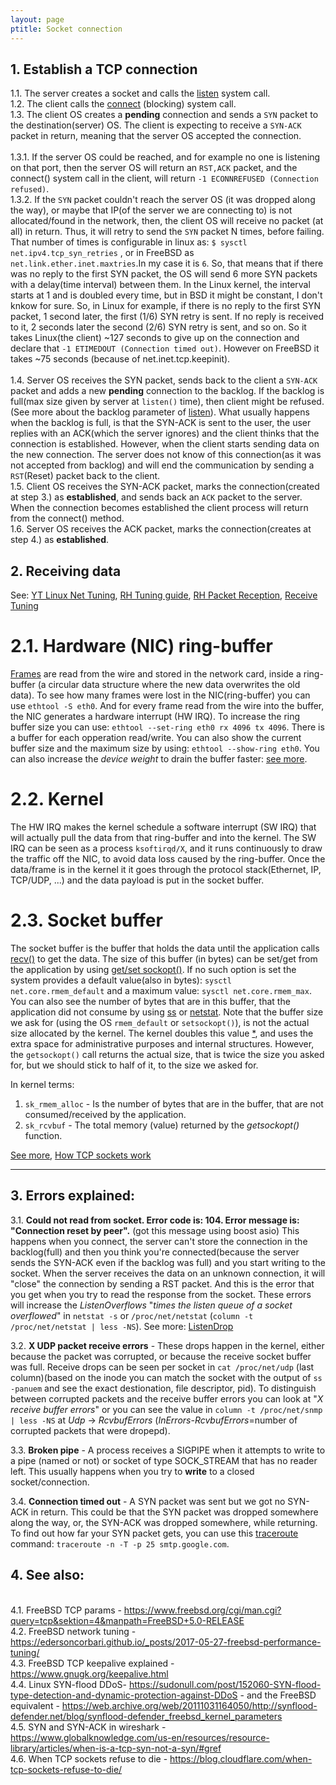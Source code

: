 ```yaml
---
layout: page
ptitle: Socket connection
---
```


## 1. Establish a TCP connection
1.1. The server creates a socket and calls the [listen](http://man7.org/linux/man-pages/man2/listen.2.html) system call.
<br/>1.2. The client calls the [connect](http://man7.org/linux/man-pages/man2/connect.2.html) (blocking) system call.
<br/>1.3. The client OS creates a **pending** connection and sends a `SYN` packet to the destination(server) OS. The client is expecting to receive a `SYN-ACK` packet in return, meaning that the server OS accepted the connection.
<br/>
<br/>1.3.1. If the server OS could be reached, and for example no one is listening on that port, then the server OS will return an `RST,ACK` packet, and the connect() system call in the client, will return `-1 ECONNREFUSED (Connection refused)`.
<br/>1.3.2. If the `SYN` packet couldn't reach the server OS (it was dropped along the way), or maybe that IP(of the server we are connecting to) is not allocated/found in the network, then, the client OS will receive no packet (at all) in return. Thus, it will retry to send the `SYN` packet N times, before failing. That number of times is configurable in linux as: `$ sysctl net.ipv4.tcp_syn_retries` , or in FreeBSD as `net.link.ether.inet.maxtries`.In my case it is `6`. So, that means that if there was no reply to the first SYN packet, the OS will send 6 more SYN packets with a delay(time interval) between them. In the Linux kernel, the interval starts at 1 and is doubled every time, but in BSD it might be constant, I don't knkow for sure. So, in Linux for example, if there is no reply to the first SYN packet, 1 second later, the first (1/6) SYN retry is sent. If no reply is received to it, 2 seconds later the second (2/6) SYN retry is sent, and so on. So it takes Linux(the client) ~127 seconds to give up on the connection and declare that `-1 ETIMEDOUT (Connection timed out)`. However on FreeBSD it takes ~75 seconds (because of net.inet.tcp.keepinit).
<br/>
<br/>1.4. Server OS receives the SYN packet, sends back to the client a `SYN-ACK` packet and adds a new **pending** connection to the backlog. If the backlog is full(max size given by server at `listen()` time), then client might be refused.(See more about the backlog parameter of [listen](http://man7.org/linux/man-pages/man2/listen.2.html)). What usually happens when the backlog is full, is that the SYN-ACK is sent to the user, the user replies with an ACK(which the server ignores) and the client thinks that the connection is established. However, when the client starts sending data on the new connection. The server does not know of this connection(as it was not accepted from backlog) and will end the communication by sending a `RST`(Reset) packet back to the client.
<br/>1.5. Client OS receives the SYN-ACK packet, marks the connection(created at step 3.) as **established**, and sends back an `ACK` packet to the server. When the connection becomes established the client process will return from the connect() method.
<br/>1.6. Server OS receives the ACK packet, marks the connection(creates at step 4.) as **established**.

## 2. Receiving data
See:
[YT Linux Net Tuning](https://www.youtube.com/watch?v=ZYCKSN4xf84),
[RH Tuning guide](https://access.redhat.com/documentation/en-us/red_hat_enterprise_linux/7/html/performance_tuning_guide/sect-red_hat_enterprise_linux-performance_tuning_guide-networking-configuration_tools#sect-Red_Hat_Enterprise_Linux-Performance_Tuning_Guide-Configuration_tools-Configuring_the_hardware_buffer),
[RH Packet Reception](https://access.redhat.com/documentation/en-us/red_hat_enterprise_linux/6/html/performance_tuning_guide/s-network-packet-reception),
[Receive Tuning](https://blog.packagecloud.io/eng/2016/06/22/monitoring-tuning-linux-networking-stack-receiving-data/)
# 2.1. Hardware (NIC) ring-buffer
[Frames](https://en.wikipedia.org/wiki/Frame_(networking)) are read from the
wire and stored in the network card, inside a ring-buffer (a circular data
structure where the new data overwrites the old data).
To see how many frames were lost in the NIC(ring-buffer) you can use
`ethtool -S eth0`. And for every frame read from the wire into the buffer, the
NIC generates a hardware interrupt (HW IRQ). To increase the ring buffer size
you can use: `ethtool --set-ring eth0 rx 4096 tx 4096`. There is a buffer for
each opperation read/write. You can also show the current buffer size and the
maximum size by using: `ethtool --show-ring eth0`. You can also increase the
*device weight* to drain the buffer faster:
[see more](https://access.redhat.com/documentation/en-us/red_hat_enterprise_linux/6/html/performance_tuning_guide/s-network-common-queue-issues#s-network-commonque-nichwbuf).

# 2.2. Kernel
The HW IRQ makes the kernel schedule a software interrupt (SW IRQ) that will
actually pull the data from that ring-buffer and into the kernel. The SW IRQ can
be seen as a process `ksoftirqd/X`, and it runs continuously to draw the traffic
off the NIC, to avoid data loss caused by the ring-buffer.
Once the data/frame is in the kernel it it goes through the protocol
stack(Ethernet, IP, TCP/UDP, ...) and the data payload is put in the socket
buffer.

# 2.3. Socket buffer
The socket buffer is the buffer that holds the data until the application calls
[recv()](http://man7.org/linux/man-pages/man2/recv.2.html) to get the data. The
size of this buffer (in bytes) can be set/get from the application by using
[get/set sockopt()](http://man7.org/linux/man-pages/man2/setsockopt.2.html).
If no such option is set the system provides a default value(also in bytes):
`sysctl net.core.rmem_default` and a maximum value:
`sysctl net.core.rmem_max`. You can also see the number of bytes that are in
this buffer, that the application did not consume by using
[ss](http://man7.org/linux/man-pages/man8/ss.8.html) or
[netstat](http://man7.org/linux/man-pages/man8/netstat.8.html). Note that the
buffer size we ask for (using the OS `rmem_default` or `setsockopt()`), is not
the actual size allocated by the kernel. The kernel doubles this value
[*](http://man7.org/linux/man-pages/man7/tcp.7.html#DESCRIPTION), and uses the
extra space for administrative purposes and internal structures. However, the
`getsockopt()` call returns the actual size, that is twice the size you asked
for, but we should stick to half of it, to the size we asked for.

In kernel terms:
1. `sk_rmem_alloc` - Is the number of bytes that are in the buffer, that are not
consumed/received by the application.
2. `sk_rcvbuf` - The total memory (value) returned by the *getsockopt()*
function.

[See more](https://access.redhat.com/documentation/en-us/red_hat_enterprise_linux/6/html/performance_tuning_guide/s-network-commonque-soft),
[How TCP sockets work](https://eklitzke.org/how-tcp-sockets-work)

---

## 3. Errors explained:
3.1. **Could not read from socket. Error code is: 104. Error message is:
"Connection reset by peer".** (got this message using boost asio) This happens
when you connect, the server can't store the connection in the backlog(full) and
then you think you're connected(because the server sends the SYN-ACK even if the
backlog was full) and you start writing to the socket. When the server receives
the data on an unknown connection, it will "close" the connection by sending a
RST packet. And this is the error that you get when you try to read the response
from the socket. These errors will increase the *ListenOverflows* "*times the
listen queue of a socket overflowed*" in `netstat -s` or `/proc/net/netstat`
(`column -t /proc/net/netstat | less -NS`).
See more: [ListenDrop](
https://github.com/netdata/netdata/issues/3234#issuecomment-355613706)

3.2. **X UDP packet receive errors** - These drops happen in the kernel, either
because the packet was corrupted, or because the receive socket buffer was full.
Receive drops can be seen per socket in `cat /proc/net/udp` (last column)(based
on the inode you can match the socket with the output of `ss -panuem` and see
the exact destionation, file descriptor, pid). To distinguish between corrupted
packets and the receive buffer errors you can look at "*X receive buffer
errors*" or you can see the value in `column -t /proc/net/snmp | less -NS` at
*Udp* -> *RcvbufErrors* (*InErrors*-*RcvbufErrors*=number of corrupted packets
that were dropepd).

3.3. **Broken pipe** - A process receives a SIGPIPE when it attempts to write to a
pipe (named or not) or socket of type SOCK_STREAM that has no reader left. This
usually happens when you try to **write** to a closed socket/connection.

3.4. **Connection timed out** - A SYN packet was sent but we got no SYN-ACK in
return. This could be that the SYN packet was dropped somewhere along the way,
or, the SYN-ACK was dropped somewhere, while returning. To find out how far your
SYN packet gets, you can use this
[traceroute](/kb/system_administration/traceroute) command:
`traceroute -n -T -p 25 smtp.google.com`.

## 4. See also:
<br/>4.1. FreeBSD TCP params - <a href="https://www.freebsd.org/cgi/man.cgi?query=tcp&sektion=4&manpath=FreeBSD+5.0-RELEASE" target="_blank">https://www.freebsd.org/cgi/man.cgi?query=tcp&sektion=4&manpath=FreeBSD+5.0-RELEASE</a>
<br/>4.2. FreeBSD network tuning - <a href="https://edersoncorbari.github.io/_posts/2017-05-27-freebsd-performance-tuning/" target="_blank">https://edersoncorbari.github.io/_posts/2017-05-27-freebsd-performance-tuning/</a>
<br/>4.3. FreeBSD TCP keepalive explained - <a href="https://www.gnugk.org/keepalive.html" target="_blank">https://www.gnugk.org/keepalive.html</a>
<br/>4.4. Linux SYN-flood DDoS- <a href="https://sudonull.com/post/152060-SYN-flood-type-detection-and-dynamic-protection-against-DDoS" target="_blank">https://sudonull.com/post/152060-SYN-flood-type-detection-and-dynamic-protection-against-DDoS</a> - and the FreeBSD equivalent - <a href="https://web.archive.org/web/20111031164050/http://synflood-defender.net/blog/synflood-defender_freebsd_kernel_parameters" target="_blank">https://web.archive.org/web/20111031164050/http://synflood-defender.net/blog/synflood-defender_freebsd_kernel_parameters</a>
<br/>4.5. SYN and SYN-ACK in wireshark - <a href="https://www.globalknowledge.com/us-en/resources/resource-library/articles/when-is-a-tcp-syn-not-a-syn/#gref" target="_blank">https://www.globalknowledge.com/us-en/resources/resource-library/articles/when-is-a-tcp-syn-not-a-syn/#gref</a>
<br/>4.6. When TCP sockets refuse to die - <a href="https://blog.cloudflare.com/when-tcp-sockets-refuse-to-die/" target="_blank">https://blog.cloudflare.com/when-tcp-sockets-refuse-to-die/</a>

